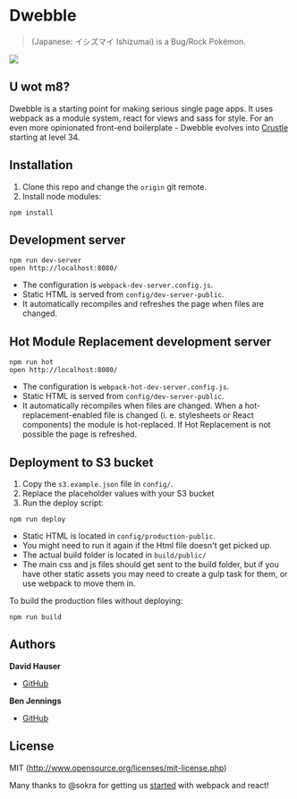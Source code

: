 # Dwebble

> (Japanese: イシズマイ Ishizumai) is a Bug/Rock Pokémon.

![](http://img2.wikia.nocookie.net/__cb20110514192036/pokemon/images/4/4a/Dwebble_BW.gif)

## U wot m8?

Dwebble is a starting point for making serious single page apps. It uses webpack as a module system, react for views and sass for style. For an even more opinionated front-end boilerplate - Dwebble evolves into [Crustle](https://github.com/measured/crustle) starting at level 34.

## Installation

1. Clone this repo and change the `origin` git remote.
2. Install node modules:

``` text
npm install
```

## Development server

``` text
npm run dev-server
open http://localhost:8080/
```

- The configuration is `webpack-dev-server.config.js`.
- Static HTML is served from `config/dev-server-public`.
- It automatically recompiles and refreshes the page when files are changed.


## Hot Module Replacement development server

``` text
npm run hot
open http://localhost:8080/
```

- The configuration is `webpack-hot-dev-server.config.js`.
- Static HTML is served from `config/dev-server-public`.
- It automatically recompiles when files are changed. When a hot-replacement-enabled file is changed (i. e. stylesheets or React components) the module is hot-replaced. If Hot Replacement is not possible the page is refreshed.

## Deployment to S3 bucket

1. Copy the `s3.example.json` file in `config/`.
2. Replace the placeholder values with your S3 bucket
3. Run the deploy script:

``` text
npm run deploy
```

- Static HTML is located in `config/production-public`.
- You might need to run it again if the Html file doesn't get picked up.
- The actual build folder is located in `build/public/`
- The main css and js files should get sent to the build folder, but if you have other static assets you may need to create a gulp task for them, or use webpack to move them in.

To build the production files without deploying:

``` text
npm run build
```

## Authors
**David Hauser**
- [GitHub](http://github.com/haustraliaer)

**Ben Jennings**
- [GitHub](http://github.com/jenbennings)

## License

MIT (http://www.opensource.org/licenses/mit-license.php)

Many thanks to @sokra for getting us [started](https://github.com/webpack/react-starter) with webpack and react!

